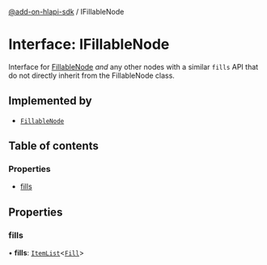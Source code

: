 [@add-on-hlapi-sdk](../overview.md) / IFillableNode

# Interface: IFillableNode

Interface for [FillableNode](../classes/fillable-node.md) *and* any other nodes with a similar `fills` API that do not directly inherit from the
FillableNode class.

## Implemented by

- [`FillableNode`](../classes/fillable-node.md)

## Table of contents

### Properties

- [fills](Ifillable-node.md#fills)

## Properties

### <a id="fills" name="fills"></a> fills

• **fills**: [`ItemList`](../classes/item-list.md)<[`Fill`](fill.md)\>
